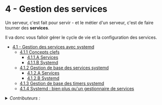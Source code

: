 # 4 - Gestion des services
Un serveur, c'est fait pour servir - et le métier d'un serveur, c'est de faire tourner des **services**. 

Il va donc vous falloir gérer le cycle de vie et la configuration des services.

+ [4.1 - Gestion des services avec systemd](services.md)
    - [4.1.1 Concepts clefs](services.md#411---concepts-clefs)
        * [4.1.1.A Services](services.md#411a---services)
        * [4.1.1.B Systemd](services.md#411b---systemd)
    - [4.1.2 Gestion de base des services systemd](services.md#412---gestion-de-base-des-services-systemd)
        * [4.1.2.A Services](services.md#412a---systemctl)
        * [4.1.2.B Systemd](services.md#412b---service-units)
    - [4.1.3 Gestion de base des timers systemd](services.md#413---gestion-de-base-des-timers-systemd)
    - [4.1.4 Systemd : bien plus qu'un gestionnaire de services](services.md#414---pour-aller-plus-loin---systemd--bien-plus-quun-gestionnaire-de-services)
  
<details><summary><i>Contributeurs :</i></summary>
    
+ Félix Houdebert [felix.houdebert@utt.fr](mailto:felix.houdebert@utt.fr)
</details>
